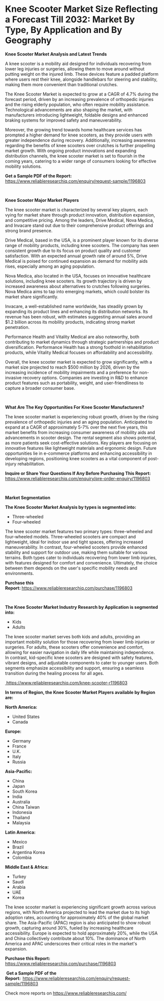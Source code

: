 <p><h1>Knee Scooter Market Size Reflecting a Forecast Till 2032: Market By Type, By Application and By Geography</h1></p><p><strong>Knee Scooter Market Analysis and Latest Trends</strong></p>
<p><p>A knee scooter is a mobility aid designed for individuals recovering from lower leg injuries or surgeries, allowing them to move around without putting weight on the injured limb. These devices feature a padded platform where users rest their knee, alongside handlebars for steering and stability, making them more convenient than traditional crutches.</p><p>The Knee Scooter Market is expected to grow at a CAGR of 4.7% during the forecast period, driven by an increasing prevalence of orthopedic injuries and the rising elderly population, who often require mobility assistance. Technological advancements are also shaping the market, with manufacturers introducing lightweight, foldable designs and enhanced braking systems for improved safety and maneuverability.</p><p>Moreover, the growing trend towards home healthcare services has prompted a higher demand for knee scooters, as they provide users with greater independence during recovery. Additionally, increasing awareness regarding the benefits of knee scooters over crutches is further propelling market growth. With ongoing product innovations and expanding distribution channels, the knee scooter market is set to flourish in the coming years, catering to a wider range of consumers looking for effective mobility solutions.</p></p>
<p><strong>Get a Sample PDF of the Report:&nbsp;</strong> <a href="https://www.reliableresearchiq.com/enquiry/request-sample/1196803?utm_campaign=1835&utm_medium=2&utm_source=Github&utm_content=ia&utm_term=04042025&utm_id=knee-scooter">https://www.reliableresearchiq.com/enquiry/request-sample/1196803</a></p>
<p>&nbsp;</p>
<p><strong>Knee Scooter Major Market Players</strong></p>
<p><p>The knee scooter market is characterized by several key players, each vying for market share through product innovation, distribution expansion, and competitive pricing. Among the leaders, Drive Medical, Nova Medica, and Invacare stand out due to their comprehensive product offerings and strong brand presence.</p><p>Drive Medical, based in the USA, is a prominent player known for its diverse range of mobility products, including knee scooters. The company has seen consistent growth due to its focus on product quality and customer satisfaction. With an expected annual growth rate of around 5%, Drive Medical is poised for continued expansion as demand for mobility aids rises, especially among an aging population.</p><p>Nova Medica, also located in the USA, focuses on innovative healthcare solutions, including knee scooters. Its growth trajectory is driven by increased awareness about alternatives to crutches following surgeries. Nova Medica aims to tap into emerging markets, which could bolster its market share significantly.</p><p>Invacare, a well-established name worldwide, has steadily grown by expanding its product lines and enhancing its distribution networks. Its revenue has been robust, with estimates suggesting annual sales around $1.2 billion across its mobility products, indicating strong market penetration.</p><p>Performance Health and Vitality Medical are also noteworthy, both contributing to market dynamics through strategic partnerships and product diversification. Performance Health has a strong foothold in rehabilitation products, while Vitality Medical focuses on affordability and accessibility.</p><p>Overall, the knee scooter market is expected to grow significantly, with a market size projected to reach $500 million by 2026, driven by the increasing incidence of mobility impairments and a preference for non-invasive recovery options. Companies are investing in R&D to enhance product features such as portability, weight, and user-friendliness to capture a broader consumer base.</p></p>
<p>&nbsp;</p>
<p><strong>What Are The Key Opportunities For Knee Scooter Manufacturers?</strong></p>
<p><p>The knee scooter market is experiencing robust growth, driven by the rising prevalence of orthopedic injuries and an aging population. Anticipated to expand at a CAGR of approximately 5-7% over the next five years, this market benefits from increasing consumer awareness of mobility aids and advancements in scooter design. The rental segment also shows potential, as more patients seek cost-effective solutions. Key players are focusing on innovative features like lightweight materials and ergonomic design. Future opportunities lie in e-commerce platforms and enhancing accessibility in developing regions, positioning knee scooters as a vital component of post-injury rehabilitation.</p></p>
<p><strong>Inquire or Share Your Questions If Any Before Purchasing This Report:</strong> <a href="https://www.reliableresearchiq.com/enquiry/pre-order-enquiry/1196803?utm_campaign=1835&utm_medium=2&utm_source=Github&utm_content=ia&utm_term=04042025&utm_id=knee-scooter">https://www.reliableresearchiq.com/enquiry/pre-order-enquiry/1196803</a></p>
<p>&nbsp;</p>
<p><strong>Market Segmentation</strong></p>
<p><strong>The Knee Scooter Market Analysis by types is segmented into:</strong></p>
<p><ul><li>Three-wheeled</li><li>Four-wheeled</li></ul></p>
<p><p>The knee scooter market features two primary types: three-wheeled and four-wheeled models. Three-wheeled scooters are compact and lightweight, ideal for indoor use and tight spaces, offering increased maneuverability. In contrast, four-wheeled scooters provide enhanced stability and support for outdoor use, making them suitable for various terrains. Both types cater to individuals recovering from lower limb injuries, with features designed for comfort and convenience. Ultimately, the choice between them depends on the user's specific mobility needs and environments.</p></p>
<p><strong>Purchase this Report:&nbsp;</strong><a href="https://www.reliableresearchiq.com/purchase/1196803?utm_campaign=1835&utm_medium=2&utm_source=Github&utm_content=ia&utm_term=04042025&utm_id=knee-scooter">https://www.reliableresearchiq.com/purchase/1196803</a></p>
<p>&nbsp;</p>
<p><strong>The Knee Scooter Market Industry Research by Application is segmented into:</strong></p>
<p><ul><li>Kids</li><li>Adults</li></ul></p>
<p><p>The knee scooter market serves both kids and adults, providing an important mobility solution for those recovering from lower limb injuries or surgeries. For adults, these scooters offer convenience and comfort, allowing for easier navigation in daily life while maintaining independence. In contrast, kid-specific knee scooters are designed with safety features, vibrant designs, and adjustable components to cater to younger users. Both segments emphasize accessibility and support, ensuring a seamless transition during the healing process for all ages.</p></p>
<p><a href="https://www.reliableresearchiq.com/knee-scooter-r1196803?utm_campaign=1835&utm_medium=2&utm_source=Github&utm_content=ia&utm_term=04042025&utm_id=knee-scooter">&nbsp;https://www.reliableresearchiq.com/knee-scooter-r1196803</a></p>
<p><strong>In terms of Region, the Knee Scooter Market Players available by Region are:</strong></p>
<p>
    <p> <strong> North America: </strong>
        <ul>
            <li>United States</li>
            <li>Canada</li>
        </ul>
        </p> 
    <p> <strong> Europe: </strong>
        <ul>
            <li>Germany</li>
            <li>France</li>
            <li>U.K.</li>
            <li>Italy</li>
            <li>Russia</li>
        </ul>
        </p> 
    <p> <strong> Asia-Pacific: </strong>
        <ul>
            <li>China</li>
            <li>Japan</li>
            <li>South Korea</li>
            <li>India</li>
            <li>Australia</li>
            <li>China Taiwan</li>
            <li>Indonesia</li>
            <li>Thailand</li>
            <li>Malaysia</li>
        </ul>
        </p> 
    <p> <strong> Latin America: </strong>
        <ul>
            <li>Mexico</li>
            <li>Brazil</li>
            <li>Argentina Korea</li>
            <li>Colombia</li>
        </ul>
        </p> 
    <p> <strong> Middle East & Africa: </strong>
        <ul>
            <li>Turkey</li>
            <li>Saudi</li>
            <li>Arabia</li>
            <li>UAE</li>
            <li>Korea</li>
        </ul>
    </p>
    </p>
<p><p>The knee scooter market is experiencing significant growth across various regions, with North America projected to lead the market due to its high adoption rates, accounting for approximately 40% of the global market share. The Asia-Pacific (APAC) region is also anticipated to show robust growth, capturing around 30%, fueled by increasing healthcare accessibility. Europe is expected to hold approximately 20%, while the USA and China collectively contribute about 10%. The dominance of North America and APAC underscores their critical roles in the market's expansion.</p></p>
<p><strong>Purchase this Report: </strong><a href="https://www.reliableresearchiq.com/purchase/1196803?utm_campaign=1835&utm_medium=2&utm_source=Github&utm_content=ia&utm_term=04042025&utm_id=knee-scooter">https://www.reliableresearchiq.com/purchase/1196803</a></p>
<p>&nbsp;<strong>Get a Sample PDF of the Report:&nbsp;&nbsp;</strong><a href="https://www.reliableresearchiq.com/enquiry/request-sample/1196803?utm_campaign=1835&utm_medium=2&utm_source=Github&utm_content=ia&utm_term=04042025&utm_id=knee-scooter">https://www.reliableresearchiq.com/enquiry/request-sample/1196803</a></p>
<p><strong></strong></p>
<p>Check more reports on <a href="https://www.reliableresearchiq.com/?utm_campaign=1835&utm_medium=2&utm_source=Github&utm_content=ia&utm_term=04042025&utm_id=knee-scooter">https://www.reliableresearchiq.com/</a></p>